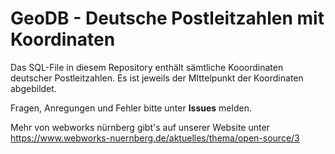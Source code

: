 GeoDB - Deutsche Postleitzahlen mit Koordinaten
===================

Das SQL-File in diesem Repository enthält sämtliche Kooordinaten deutscher Postleitzahlen. Es ist jeweils der MIttelpunkt der Koordinaten abgebildet.

Fragen, Anregungen und Fehler bitte unter **Issues** melden.

Mehr von webworks nürnberg gibt's auf unserer Website unter https://www.webworks-nuernberg.de/aktuelles/thema/open-source/3
